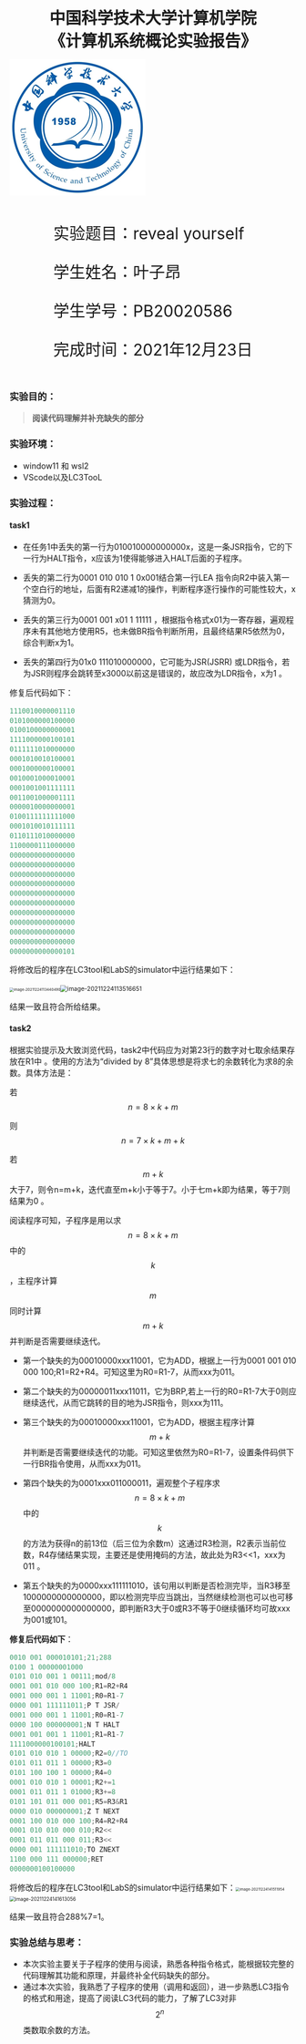 

<div style="text-align:center;font-size:2em;font-weight:bold">中国科学技术大学计算机学院</div>


<div style="text-align:center;font-size:2em;font-weight:bold">《计算机系统概论实验报告》</div>







![中科大](.\image/image-20211028163846705.png)







<div style="display: flex;flex-direction: column;align-items: center;font-size:2em">
<div>
<p>实验题目：reveal yourself </p>
<p>学生姓名：叶子昂</p>
<p>学生学号：PB20020586</p>
<p>完成时间：2021年12月23日</p>
</div>
</div>








<div style="page-break-after:always"></div>

### 实验目的：

>  **阅读代码理解并补充缺失的部分**

### 实验环境：

* window11 和 wsl2
* VScode以及LC3TooL

### 实验过程：

#### task1

* 在任务1中丢失的第一行为010010000000000x，这是一条JSR指令，它的下一行为HALT指令，x应该为1使得能够进入HALT后面的子程序。

* 丢失的第二行为0001 010 010 1 0x001结合第一行LEA 指令向R2中装入第一个空白行的地址，后面有R2递减1的操作，判断程序逐行操作的可能性较大，x猜测为0。 

* 丢失的第三行为0001 001 x01 1 11111 ，根据指令格式x01为一寄存器，遍观程序未有其他地方使用R5，也未做BR指令判断所用，且最终结果R5依然为0，综合判断x为1。

* 丢失的第四行为01x0 111010000000，它可能为JSR(JSRR) 或LDR指令，若为JSR则程序会跳转至x3000以前这是错误的，故应改为LDR指令，x为1 。

修复后代码如下：

```c++
1110010000001110
0101000000100000
0100100000000001
1111000000100101
0111111010000000
0001010010100001
0001000000100001
0010001000010001
0001001001111111
0011001000001111
0000010000000001
0100111111111000
0001010010111111
0110111010000000
1100000111000000
0000000000000000
0000000000000000
0000000000000000
0000000000000000
0000000000000000
0000000000000000
0000000000000000
0000000000000000
0000000000000000
0000000000000000
0000000000000101
```

将修改后的程序在LC3tool和LabS的simulator中运行结果如下：

<img src="C:\Users\wh030917\AppData\Roaming\Typora\typora-user-images\image-20211224113440490.png" alt="image-20211224113440490" style="zoom: 45%;" /><img src="C:\Users\wh030917\AppData\Roaming\Typora\typora-user-images\image-20211224113516651.png" alt="image-20211224113516651" style="zoom: 75%;" />

结果一致且符合所给结果。

#### task2

根据实验提示及大致浏览代码，task2中代码应为对第23行的数字对七取余结果存放在R1中 。使用的方法为“divided by 8”具体思想是将求七的余数转化为求8的余数。具体方法是：

若$$n=8\times k +m$$

则$$n=7\times k+m+k$$

若$$m+k$$大于7，则令n=m+k，迭代直至m+k小于等于7。小于七m+k即为结果，等于7则结果为0 。

阅读程序可知，子程序是用以求$$n=8\times k +m$$中的$$k$$，主程序计算$$m$$同时计算$$m+k$$并判断是否需要继续迭代。

* 第一个缺失的为00010000xxx11001，它为ADD，根据上一行为0001 001 010 000 100;R1=R2+R4。可知这里为R0=R1-7，从而xxx为011。

* 第二个缺失的为00000011xxx11011，它为BRP,若上一行的R0=R1-7大于0则应继续迭代，从而它跳转的目的地为JSR指令，则xxx为111。

* 第三个缺失的为00010000xxx11001，它为ADD，根据主程序计算$$m+k$$并判断是否需要继续迭代的功能。可知这里依然为R0=R1-7，设置条件码供下一行BR指令使用，从而xxx为011。

* 第四个缺失的为0001xxx011000011，遍观整个子程序求$$n=8\times k +m$$中的$$k$$的方法为获得n的前13位（后三位为余数m）这通过R3检测，R2表示当前位数，R4存储结果实现，主要还是使用掩码的方法，故此处为R3<<1，xxx为011 。

* 第五个缺失的为0000xxx111111010，该句用以判断是否检测完毕，当R3移至1000000000000000，即以检测完毕应当跳出，当然继续检测也可以也可移至0000000000000000，即判断R3大于0或R3不等于0继续循环均可故xxx为001或101。

**修复后代码如下**：

```c++
0010 001 000010101;21;288
0100 1 00000001000
0101 010 001 1 00111;mod/8
0001 001 010 000 100;R1=R2+R4    
0001 000 001 1 11001;R0=R1-7
0000 001 111111011;P T JSR/
0001 000 001 1 11001;R0=R1-7
0000 100 000000001;N T HALT
0001 001 001 1 11001;R1=R1-7
1111000000100101;HALT
0101 010 010 1 00000;R2=0//TO 
0101 011 011 1 00000;R3=0
0101 100 100 1 00000;R4=0
0001 010 010 1 00001;R2+=1
0001 011 011 1 01000;R3+=8
0101 101 011 000 001;R5=R3&R1
0000 010 000000001;Z T NEXT
0001 100 010 000 100;R4=R2+R4
0001 010 010 000 010;R2<<
0001 011 011 000 011;R3<<
0000 001 111111010;TO ZNEXT
1100 000 111 000000;RET
0000000100100000
```

将修改后的程序在LC3tool和LabS的simulator中运行结果如下：<img src="C:\Users\wh030917\AppData\Roaming\Typora\typora-user-images\image-20211224141511954.png" alt="image-20211224141511954" style="zoom: 45%;" /><img src="C:\Users\wh030917\AppData\Roaming\Typora\typora-user-images\image-20211224141613056.png" alt="image-20211224141613056" style="zoom: 60%;" />

结果一致且符合288%7=1。

### 实验总结与思考：

* 本次实验主要关于子程序的使用与阅读，熟悉各种指令格式，能根据较完整的代码理解其功能和原理，并最终补全代码缺失的部分。
* 通过本次实验，我熟悉了子程序的使用（调用和返回），进一步熟悉LC3指令的格式和用途，提高了阅读LC3代码的能力，了解了LC3对非$$2^n$$类数取余数的方法。

